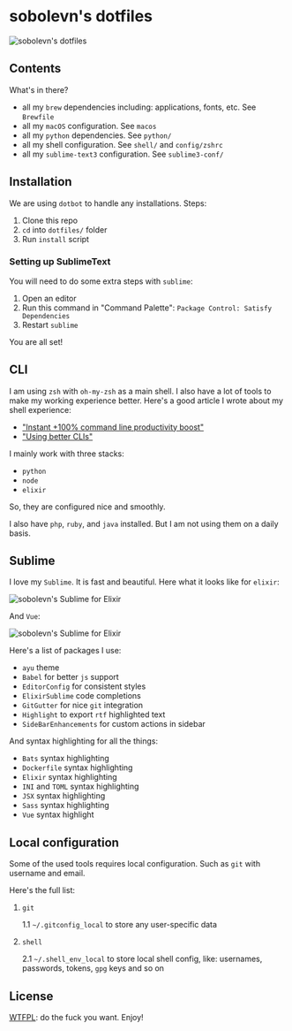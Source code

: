 # sobolevn's dotfiles

![sobolevn's dotfiles](https://raw.githubusercontent.com/sobolevn/dotfiles/master/media/tty.gif)


## Contents

What's in there?

- all my `brew` dependencies including: applications, fonts, etc. See `Brewfile`
- all my `macOS` configuration. See `macos`
- all my `python` dependencies. See `python/`
- all my shell configuration. See `shell/` and `config/zshrc`
- all my `sublime-text3` configuration. See `sublime3-conf/`


## Installation

We are using `dotbot` to handle any installations. Steps:

1. Clone this repo
2. `cd` into `dotfiles/` folder
3. Run `install` script

### Setting up SublimeText

You will need to do some extra steps with `sublime`:
1. Open an editor
2. Run this command in "Command Palette": `Package Control: Satisfy Dependencies`
3. Restart `sublime`

You are all set!


## CLI

I am using `zsh` with `oh-my-zsh` as a main shell. I also have a lot of tools to make my working experience better. Here's a good article I wrote about my shell experience:

- ["Instant +100% command line productivity boost"](https://dev.to/sobolevn/instant-100-command-line-productivity-boost)
- ["Using better CLIs"](https://dev.to/sobolevn/using-better-clis-6o8)

I mainly work with three stacks:

- `python`
- `node`
- `elixir`

So, they are configured nice and smoothly.

I also have `php`, `ruby`, and `java` installed. But I am not using them on a daily basis.


## Sublime

I love my `Sublime`. It is fast and beautiful. Here what it looks like for `elixir`:

![sobolevn's Sublime for Elixir](https://raw.githubusercontent.com/sobolevn/dotfiles/master/media/sublime-elixir.png)

And `Vue`:

![sobolevn's Sublime for Elixir](https://raw.githubusercontent.com/sobolevn/dotfiles/master/media/sublime-vue.png)

Here's a list of packages I use:

- `ayu` theme
- `Babel` for better `js` support
- `EditorConfig` for consistent styles
- `ElixirSublime` code completions
- `GitGutter` for nice `git` integration
- `Highlight` to export `rtf` highlighted text
- `SideBarEnhancements` for custom actions in sidebar

And syntax highlighting for all the things:

- `Bats` syntax highlighting
- `Dockerfile` syntax highlighting
- `Elixir` syntax highlighting
- `INI` and `TOML` syntax highlighting
- `JSX` syntax highlighting
- `Sass` syntax highlighting
- `Vue` syntax highlight


## Local configuration

Some of the used tools requires local configuration. Such as `git` with username and email.

Here's the full list:

1. `git`

    1.1 `~/.gitconfig_local` to store any user-specific data

2. `shell`

    2.1 `~/.shell_env_local` to store local shell config, like: usernames, passwords, tokens, `gpg` keys and so on


## License

[WTFPL](https://en.wikipedia.org/wiki/WTFPL): do the fuck you want. Enjoy!
